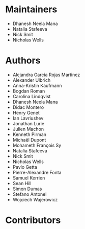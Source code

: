# Maintainers

 - Dhanesh Neela Mana
 - Natalia Stafeeva
 - Nick Smit
 - Nicholas Wells

# Authors

 - Alejandra Garcia Rojas Martinez
 - Alexander Ulbrich
 - Anna-Kristin Kaufmann
 - Bogdan Roman
 - Carolina Lindqvist
 - Dhanesh Neela Mana
 - Didac Montero
 - Henry Genet
 - Ian Lavriushev
 - Jonathan Lurie
 - Julien Machon
 - Kenneth Pirman
 - Michaël Dupont 
 - Mohameth François Sy
 - Natalia Stafeeva
 - Nick Smit
 - Nicholas Wells
 - Pavlo Getta
 - Pierre-Alexandre Fonta
 - Samuel Kerrien
 - Sean Hill
 - Simon Dumas
 - Stefano Antonel
 - Wojciech Wajerowicz

# Contributors


